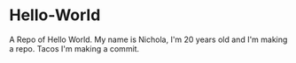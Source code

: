# Hello-World
A Repo of Hello World.
My name is Nichola, I'm 20 years old and I'm making a repo.
Tacos
I'm making a commit.
